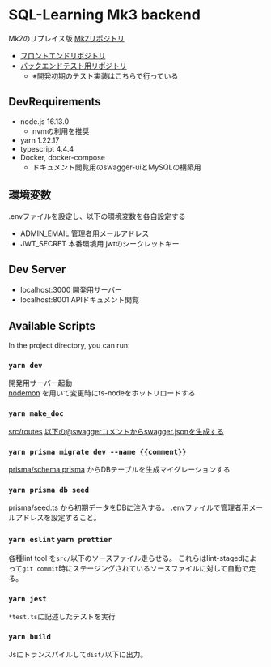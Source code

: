# SQL-Learning Mk3 backend
Mk2のリプレイス版 [Mk2リポジトリ](https://github.com/hisa-lab/SQL-Learning-Public)

- [フロントエンドリポジトリ](https://github.com/matsushinDB11/SQL-Learning-Mk3_Frontend)  
- [バックエンドテスト用リポジトリ](https://github.com/matsushinDB11/SQL-Larning-Mk3_bakend_test)  
  - ※開発初期のテスト実装はこちらで行っている

## DevRequirements  

- node.js 16.13.0
  - nvmの利用を推奨
- yarn 1.22.17
- typescript 4.4.4
- Docker, docker-compose
  - ドキュメント閲覧用のswagger-uiとMySQLの構築用

## 環境変数
.envファイルを設定し、以下の環境変数を各自設定する
- ADMIN_EMAIL 管理者用メールアドレス
- JWT_SECRET 本番環境用 jwtのシークレットキー

## Dev Server
- localhost:3000 開発用サーバー
- localhost:8001 APIドキュメント閲覧

## Available Scripts
In the project directory, you can run:  

### `yarn dev`
開発用サーバー起動  
[nodemon](https://www.npmjs.com/package/nodemon) を用いて変更時にts-nodeをホットリロードする

### `yarn make_doc`
[src/routes](https://github.com/matsushinDB11/SQL-Larning-Mk3_backend/tree/main/src/routes) 以下の@swaggerコメントからswagger.jsonを生成する

### `yarn prisma migrate dev --name {{comment}}`
[prisma/schema.prisma](https://github.com/matsushinDB11/SQL-Larning-Mk3_backend/blob/main/prisma/schema.prisma) からDBテーブルを生成マイグレーションする

### `yarn prisma db seed`
[prisma/seed.ts](https://github.com/matsushinDB11/SQL-Larning-Mk3_backend/blob/main/prisma/seed.ts) から初期データをDBに注入する。
.envファイルで管理者用メールアドレスを設定すること。

### `yarn eslint` `yarn prettier`
各種lint tool を`src/`以下のソースファイル走らせる。
これらはlint-stagedによって`git commit`時にステージングされているソースファイルに対して自動で走る。

### `yarn jest`
`*test.ts`に記述したテストを実行

### `yarn build`
Jsにトランスパイルして`dist/`以下に出力。
